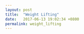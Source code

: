 ```yaml
---
layout: post
title:  "Weight Lifting"
date:   2017-06-13 19:02:34 +0800
permalink: weight_lifting
---
```


